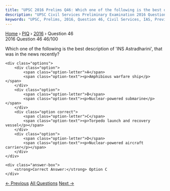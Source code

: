 ```yaml
---
title: "UPSC 2016 Prelims Q46: Which one of the following is the best description of 'INS A..."
description: "UPSC Civil Services Preliminary Examination 2016 Question 46 with options and answer"
keywords: "UPSC, Prelims, 2016, Question 46, Civil Services, IAS, Previous Year Questions"
---
```


<nav class="breadcrumb">
    <a href="../../">Home</a>
    <span>›</span>
    <a href="../">PIQ</a>
    <span>›</span>
    <a href="./">2016</a>
    <span>›</span>
    <span>Question 46</span>
</nav>

<div class="question-header">
    <div class="question-meta">
        <span class="year-badge">2016</span>
        <span class="question-number">Question 46</span>
        <span class="progress">46/100</span>
    </div>
    <div class="progress-bar">
        <div class="progress-fill" style="width: 46.0%"></div>
    </div>
</div>

<div class="question-content">
    <div class="question-text">
        <p>Which one of the following is the best description of 'INS Astradharini', that<br />
was in the news recently?</p>
    </div>
    
    <div class="options">
        <div class="option">
            <span class="option-letter">A</span>
            <span class="option-text"><p>Amphibious warfare ship</p></span>
        </div>
        <div class="option">
            <span class="option-letter">B</span>
            <span class="option-text"><p>Nuclear-powered submarine</p></span>
        </div>
        <div class="option correct">
            <span class="option-letter">C</span>
            <span class="option-text"><p>Torpedo launch and recovery vessel</p></span>
        </div>
        <div class="option">
            <span class="option-letter">D</span>
            <span class="option-text"><p>Nuclear-powered aircraft carrier</p></span>
        </div>
    </div>

    <div class="answer-box">
        <strong>Correct Answer:</strong> Option C
    </div>
</div>

<div class="question-nav">
    <a href="../q045-recently-our-scientists-have-discovered-a-new-and/" class="nav-btn prev">← Previous</a>
    <a href="../" class="nav-btn center">All Questions</a>
    <a href="../q047-what-is-greased-lightning-10-gl-10-recently-in-the/" class="nav-btn next">Next →</a>
</div>
